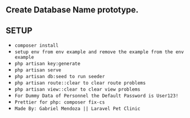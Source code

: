 ## Create Database Name prototype.

## SETUP

-   `composer install`
-   `setup env from env example and remove the example from the env example`
-   `php artisan key:generate`
-   `php artisan serve`
-   `php artisan db:seed to run seeder`
-   `php artisan route::clear to clear route problems`
-   `php artisan view::clear to clear view problems`
-   `For Dummy Data of Personnel the Default Password is User123!`
-   `Prettier for php: composer fix-cs`
-   `Made By: Gabriel Mendoza || Laravel Pet Clinic`
